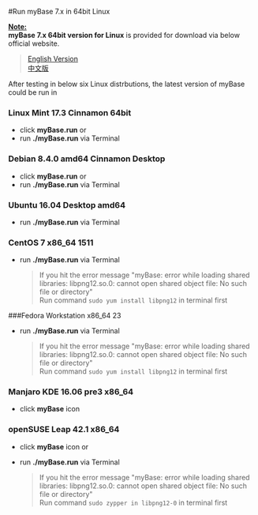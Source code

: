 #Run myBase 7.x in 64bit Linux

**<u>Note:</u>**  
**myBase 7.x 64bit version for Linux** is provided for download via below official website.  

> [English Version](http://www.wjjsoft.com/download.html)  
> [中文版](http://www.wjjsoft.com/mybase_cn.html#download)  

After testing in below six Linux distrbutions, the latest version of myBase could be run in  

### Linux Mint 17.3 Cinnamon 64bit
* click **myBase.run** or
* run **./myBase.run** via Terminal

### Debian 8.4.0 amd64 Cinnamon Desktop
* click **myBase.run** or
* run **./myBase.run** via Terminal

### Ubuntu 16.04 Desktop amd64
* run **./myBase.run** via Terminal

### CentOS 7 x86_64 1511
* run **./myBase.run** via Terminal  

  > If you hit the error message "myBase: error while loading shared libraries: libpng12.so.0: cannot open shared object file: No such file or directory"  
  > Run command `sudo yum install libpng12` in terminal first   
	
###Fedora Workstation x86_64 23
* run **./myBase.run** via Terminal  

  > If you hit the error message "myBase: error while loading shared libraries: libpng12.so.0: cannot open shared object file: No such file or directory"  
  > Run command `sudo yum install libpng12` in terminal first   

### Manjaro KDE 16.06 pre3 x86_64
* click **myBase** icon  

### openSUSE Leap 42.1 x86_64
* click **myBase** icon or  
* run **./myBase.run** via Terminal  

  > If you hit the error message "myBase: error while loading shared libraries: libpng12.so.0: cannot open shared object file: No such file or directory"  
  > Run command `sudo zypper in libpng12-0` in terminal first  

  